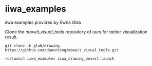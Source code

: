 # iiwa_examples
iiwa examples provided by Ewha Glab

Clone the *moveit_visual_tools* repository of ours for better visualization result.
```shell
git clone -b glab/drawing https://github.com/daeunSong/moveit_visual_tools.git
```


```shell
roslaunch iiwa_examples iiwa_drawing_moveit.launch
```


